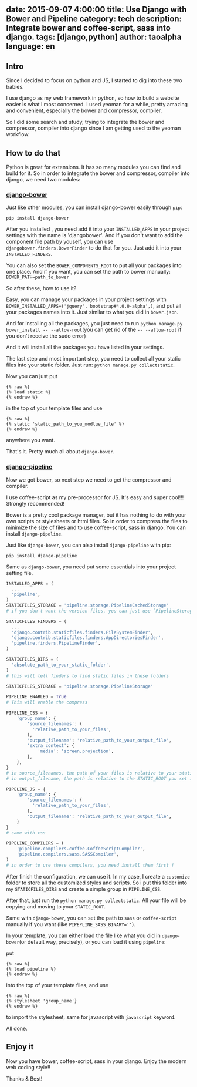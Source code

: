 date: 2015-09-07 4:00:00
title: Use Django with Bower and Pipeline
category: tech
description: Integrate bower and coffee-script, sass into django.
tags: [django,python]
author: taoalpha
language: en
---

## Intro

Since I decided to focus on python and JS, I started to dig into these two babies.

I use django as my web framework in python, so how to build a website easier is what I most concerned. I used yeoman for a while, pretty amazing and convenient, especially the bower and compressor, compiler.

So I did some search and study, trying to integrate the bower and compressor, compiler into django since I am getting used to the yeoman workflow.

## How to do that

Python is great for extensions. It has so many modules you can find and build for it. So in order to integrate the bower and compressor, compiler into django, we need two modules:

### [django-bower](https://github.com/nvbn/django-bower)

Just like other modules, you can install django-bower easily through `pip`:

``` shell
pip install django-bower
```

After you installed , you need add it into your `INSTALLED_APPS` in your project settings with the name is 'djangobower'. And If you don't want to add the component file path by youself, you can use `djangobower.finders.BowerFinder` to do that for you. Just add it into your `INSTALLED_FINDERS`.

You can also set the `BOWER_COMPONENTS_ROOT` to put all your packages into one place. And if you want, you can set the path to bower manually: `BOWER_PATH=path_to_bower`

So after these, how to use it?

Easy, you can manage your packages in your project settings with `BOWER_INSTALLED_APPS=('jquery','bootstrap#4.0.0-alpha',)`, and put all your packages names into it. Just similar to what you did in `bower.json`.

And for installing all the packages, you just need to run `python manage.py bower_install -- --allow-root`(you can get rid of the `-- --allow-root` if you don't receive the sudo error)

And it will install all the packages you have listed in your settings.

The last step and most important step, you need to collect all your static files into your static folder. Just run:
`python manage.py collectstatic`.

Now you can just put 
``` liquid
{% raw %}
{% load static %}
{% endraw %}
```

in the top of your template files and use

``` liquid
{% raw %}
{% static 'static_path_to_you_modlue_file' %} 
{% endraw %}
```

anywhere you want.


That's it. Pretty much all about `django-bower`.

### [django-pipeline](https://github.com/cyberdelia/django-pipeline)

Now we got bower, so next step we need to get the compressor and compiler.

I use coffee-script as my pre-processor for JS. It's easy and super cool!!! Strongly recommended!

Bower is a pretty cool package manager, but it has nothing to do with your own scripts or stylesheets or html files. So in order to compress the files to minimize the size of files and to use coffee-script, sass in django. You can install `django-pipeline`.

Just like `django-bower`, you can also install `django-pipeline` with pip:

``` shell
pip install django-pipeline
```

Same as `django-bower`, you need put some essentials into your project setting file.

``` python
INSTALLED_APPS = (
  ...
  'pipeline',
)
STATICFILES_STORAGE = 'pipeline.storage.PipelineCachedStorage'
# if you don't want the version files, you can just use `PipelineStorage` instead of `PipelineCachedStorage`

STATICFILES_FINDERS = (
  ...
  'django.contrib.staticfiles.finders.FileSystemFinder',
  'django.contrib.staticfiles.finders.AppDirectoriesFinder',
  'pipeline.finders.PipelineFinder',
)

STATICFILES_DIRS = (
  'absolute_path_to_your_static_folder',
)
# this will tell finders to find static files in these folders

STATICFILES_STORAGE = 'pipeline.storage.PipelineStorage'

PIPELINE_ENABLED = True
# This will enable the compress

PIPELINE_CSS = {
    'group_name': {
        'source_filenames': (
          'relative_path_to_your_files',
        ),
        'output_filename': 'relative_path_to_your_output_file',
        'extra_context': {
            'media': 'screen,projection',
        },
    },
}
# in source_filenames, the path of your files is relative to your static file dirs, the Finders will look for each folder you set in the STATICFILES_DIRS.
# in output_filename, the path is relative to the STATIC_ROOT you set in your settings.

PIPELINE_JS = {
    'group_name': {
        'source_filenames': (
          'relative_path_to_your_files',
        ),
        'output_filename': 'relative_path_to_your_output_file',
    }
}
# same with css

PIPELINE_COMPILERS = (
    'pipeline.compilers.coffee.CoffeeScriptCompiler',
    'pipeline.compilers.sass.SASSCompiler',
)
# in order to use these compilers, you need install them first !

```

After finish the configuration, we can use it. In my case, I create a `customize` folder to store all the customized styles and scripts. So i put this folder into my `STATICFILES_DIRS` and create a simple group in `PIPELINE_CSS`.

After that, just run the `python manage.py collectstatic`. All your file will be copying and moving to your `STATIC_ROOT`.

Same with `django-bower`, you can set the path to `sass` or `coffee-script` manually if you want (like `PIPEPLINE_SASS_BINARY=''`).

In your template, you can either load the file like what you did in `django-bower`(or default way, precisely), or you can load it using `pipeline`:

put 
``` liquid
{% raw %}
{% load pipeline %}
{% endraw %}
```

into the top of your template files, and use 

``` liquid
{% raw %}
{% stylesheet 'group_name'}
{% endraw %}
```

 to import the stylesheet, same for javascript with `javascript` keyword.

All done.

## Enjoy it

Now you have bower, coffee-script, sass in your django. Enjoy the modern web coding style!!

Thanks & Best!
